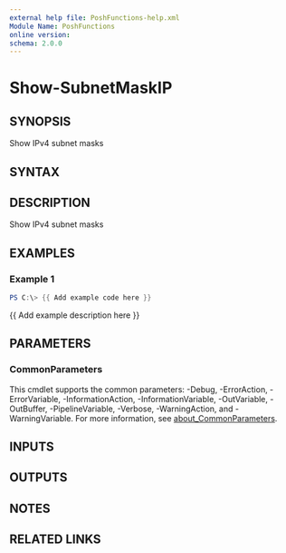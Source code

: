 ```yaml
---
external help file: PoshFunctions-help.xml
Module Name: PoshFunctions
online version:
schema: 2.0.0
---
```


# Show-SubnetMaskIP

## SYNOPSIS
Show IPv4 subnet masks

## SYNTAX

## DESCRIPTION
Show IPv4 subnet masks

## EXAMPLES

### Example 1
```powershell
PS C:\> {{ Add example code here }}
```

{{ Add example description here }}

## PARAMETERS

### CommonParameters
This cmdlet supports the common parameters: -Debug, -ErrorAction, -ErrorVariable, -InformationAction, -InformationVariable, -OutVariable, -OutBuffer, -PipelineVariable, -Verbose, -WarningAction, and -WarningVariable. For more information, see [about_CommonParameters](http://go.microsoft.com/fwlink/?LinkID=113216).

## INPUTS

## OUTPUTS

## NOTES

## RELATED LINKS
